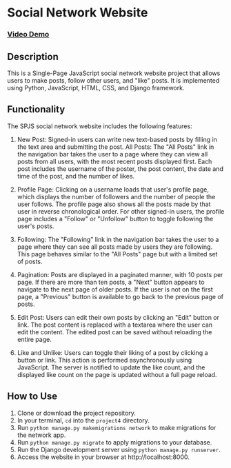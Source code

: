 # Social Network Website

### [Video Demo](https://youtu.be/5oMvd2DKT-A)

## Description
This is a Single-Page JavaScript social network website project that allows users to make posts, follow other users, and "like" posts. It is implemented using Python, JavaScript, HTML, CSS, and Django framework.

## Functionality
The SPJS social network website includes the following features:

1. New Post: Signed-in users can write new text-based posts by filling in the text area and submitting the post.
All Posts: The "All Posts" link in the navigation bar takes the user to a page where they can view all posts from all users, with the most recent posts displayed first. Each post includes the username of the poster, the post content, the date and time of the post, and the number of likes.

2. Profile Page: Clicking on a username loads that user's profile page, which displays the number of followers and the number of people the user follows. The profile page also shows all the posts made by that user in reverse chronological order. For other signed-in users, the profile page includes a "Follow" or "Unfollow" button to toggle following the user's posts.

3. Following: The "Following" link in the navigation bar takes the user to a page where they can see all posts made by users they are following. This page behaves similar to the "All Posts" page but with a limited set of posts.

4. Pagination: Posts are displayed in a paginated manner, with 10 posts per page. If there are more than ten posts, a "Next" button appears to navigate to the next page of older posts. If the user is not on the first page, a "Previous" button is available to go back to the previous page of posts.

5. Edit Post: Users can edit their own posts by clicking an "Edit" button or link. The post content is replaced with a textarea where the user can edit the content. The edited post can be saved without reloading the entire page.

6. Like and Unlike: Users can toggle their liking of a post by clicking a button or link. This action is performed asynchronously using JavaScript. The server is notified to update the like count, and the displayed like count on the page is updated without a full page reload.

## How to Use
1. Clone or download the project repository.
2. In your terminal, ```cd``` into the ```project4``` directory.
3. Run ```python manage.py makemigrations network``` to make migrations for the network app.
4. Run ```python manage.py migrate``` to apply migrations to your database.
5. Run the Django development server using ```python manage.py runserver```.
6. Access the website in your browser at http://localhost:8000.
